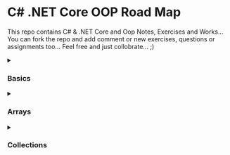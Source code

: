 # C# .NET Core OOP Road Map
This repo contains C# & .NET Core and Oop Notes, Exercises and Works... You can fork the repo and add comment or new exercises, questions or assignments too... Feel free and just collobrate... ;)

<details>
  <summary><h3>Basics</h3></summary>
  <ul>
    <li>
    <a href="https://github.com/esalkan/CSharp-NET-Core-Oop-Road-Map/blob/master/CS01_01_ConsoleApp/Program.cs">Console App</a>
    </li>
    <li>
    <a href="https://github.com/esalkan/CSharp-NET-Core-Oop-Road-Map/blob/master/CS01_02_Variables/Program.cs">Variables</a>
    </li>
    <li>
    <a href="https://github.com/esalkan/CSharp-NET-Core-Oop-Road-Map/blob/master/CS01_03_String/Program.cs">String</a>
    </li>
    <li>
    <a href="https://github.com/esalkan/CSharp-NET-Core-Oop-Road-Map/blob/master/CS01_04_Char/Program.cs">Char</a>
    </li>
    <li>
    <a href="https://github.com/esalkan/CSharp-NET-Core-Oop-Road-Map/blob/master/CS01_05_ByteAndInteger/Program.cs">Byte & Integer</a>
    </li>
    <li>
    <a href="https://github.com/esalkan/CSharp-NET-Core-Oop-Road-Map/blob/master/CS01_06_Double_Decimal_Float/Program.cs">Double, Decimal, Float</a>
    </li>
    <li>
    <a href="https://github.com/esalkan/CSharp-NET-Core-Oop-Road-Map/blob/master/CS01_07_Boolean/Program.cs">Boolean</a>
    </li>
    <li>
    <a href="https://github.com/esalkan/CSharp-NET-Core-Oop-Road-Map/blob/master/CS01_08_DateTime/Program.cs">DateTime</a>
    </li>
    <li>
    <a href="https://github.com/esalkan/CSharp-NET-Core-Oop-Road-Map/blob/master/CS01_09_VariableBehaviors/Program.cs">Variable Behaviors</a>
    </li>
    <li>
    <a href="https://github.com/esalkan/CSharp-NET-Core-Oop-Road-Map/blob/master/CS01_10_VariableActivityFields/Program.cs">Variable Activity Fields</a>
    </li>
    <li>
    <a href="https://github.com/esalkan/CSharp-NET-Core-Oop-Road-Map/blob/master/CS01_11_Exercise_01/Program.cs">Exercise 01</a>
    </li>
    <li>
    <a href="https://github.com/esalkan/CSharp-NET-Core-Oop-Road-Map/blob/master/CS01_12_ConsiciousTypeCasting/Program.cs">Conscious Type Casting</a>
    </li>
    <li>
    <a href="https://github.com/esalkan/CSharp-NET-Core-Oop-Road-Map/blob/master/CS01_13_UnconsciousTypeCasting/Program.cs">Unconscious Type Casting</a>
    </li>
    <li>
    <a href="https://github.com/esalkan/CSharp-NET-Core-Oop-Road-Map/blob/master/CS01_14_ObjectType/Program.cs">Object Type</a>
    </li>
    <li>
    <a href="https://github.com/esalkan/CSharp-NET-Core-Oop-Road-Map/blob/master/CS01_15_Boxing/Program.cs">Boxing</a>
    </li>
    <li>
    <a href="https://github.com/esalkan/CSharp-NET-Core-Oop-Road-Map/blob/master/CS01_16_ConvertAndParse/Program.cs">Convert & Parse</a>
    </li>
    <li>
    <a href="https://github.com/esalkan/CSharp-NET-Core-Oop-Road-Map/blob/master/CS01_17_VarKeyword/Program.cs">Var Keyword</a>
    </li>
    <li>
    <a href="https://github.com/esalkan/CSharp-NET-Core-Oop-Road-Map/blob/master/CS01_18_Exercise_02/Program.cs">Exercise 02</a>
    </li>
    <li>
    <a href="https://github.com/esalkan/CSharp-NET-Core-Oop-Road-Map/blob/master/CS01_19_Exercise_03/Program.cs">Exercise 03</a>
    </li>
    <li>
    <a href="https://github.com/esalkan/CSharp-NET-Core-Oop-Road-Map/blob/master/CS01_20_ArithmeticOperators_Addition/Program.cs">Arithmetic Operators Addition</a>
    </li>
    <li>
      <a href="https://github.com/esalkan/CSharp-NET-Core-Oop-Road-Map/blob/master/CS01_21_ArithmeticOperators_Substract/Program.cs">Arithmetic Operators Substract</a>
    </li>
    <li>
      <a href="https://github.com/esalkan/CSharp-NET-Core-Oop-Road-Map/blob/master/CS01_22_ArithmeticOperators_Multiply/Program.cs">Arithmetic Operators Multiply</a>
    </li>
    <li>
      <a href="https://github.com/esalkan/CSharp-NET-Core-Oop-Road-Map/blob/master/CS01_23_ArithmeticOperators_Divide/Program.cs">Arithmetic Operators Divide</a>
    </li>
    <li>
      <a href="https://github.com/esalkan/CSharp-NET-Core-Oop-Road-Map/blob/master/CS01_24_Operators_Modulus_Increment_Decrement/Program.cs">Increment & Decrement Operators</a>
    </li>
    <li>
      <a href="https://github.com/esalkan/CSharp-NET-Core-Oop-Road-Map/blob/master/CS01_25_Exercise_04/Program.cs">Exercise 04</a>
    </li>
    <li>
      <a href="https://github.com/esalkan/CSharp-NET-Core-Oop-Road-Map/blob/master/CS01_26_Exercise_05/Program.cs">Exercise 05</a>
    </li>
    <li>
      <a href="https://github.com/esalkan/CSharp-NET-Core-Oop-Road-Map/blob/master/CS01_27_LogicalOperators/Program.cs">Logical Operators</a>
    </li>
    <li>
      <a href="https://github.com/esalkan/CSharp-NET-Core-Oop-Road-Map/blob/master/CS01_28_IsOperator/Program.cs">Is Operator</a>
    </li>
    <li>
      <a href="https://github.com/esalkan/CSharp-NET-Core-Oop-Road-Map/blob/master/CS01_29_AsOperator/Program.cs">As Operator</a>
    </li>
    <li>
      <a href="https://github.com/esalkan/CSharp-NET-Core-Oop-Road-Map/blob/master/CS01_30_Exercise_06/Program.cs">Exercise 06</a>
    </li>
    <li>
      <a href="https://github.com/esalkan/CSharp-NET-Core-Oop-Road-Map/blob/master/CS01_31_ControlFlowStatement_IF/Program.cs">Control Flow Statement - If</a>
    </li>
    <li>
      <a href="https://github.com/esalkan/CSharp-NET-Core-Oop-Road-Map/blob/master/CS01_32_ControlFlowStatement_IF-ELSE/Program.cs">Control Flow Statement - If | else</a>
    </li>
    <li>
      <a href="https://github.com/esalkan/CSharp-NET-Core-Oop-Road-Map/blob/master/CS01_33_ControlFlowStatement_IF-ELSEIF-IF/Program.cs">Control Flow Statement - If | else if | else</a>
    </li>
    <li>
      <a href="https://github.com/esalkan/CSharp-NET-Core-Oop-Road-Map/blob/master/CS01_34_ControlFlowStatement_SwitchCase/Program.cs">Control Flow Statement - Switch case</a>
    </li>
    <li>
      <a href="https://github.com/esalkan/CSharp-NET-Core-Oop-Road-Map/blob/master/CS01_35_Exercise_07/Program.cs">Exercise 07</a>
    </li>
    <li>
      <a href="https://github.com/esalkan/CSharp-NET-Core-Oop-Road-Map/blob/master/CS01_36_Exercise_08/Program.cs">Exercise 08</a>
    </li>
    <li>
      <a href="https://github.com/esalkan/CSharp-NET-Core-Oop-Road-Map/blob/master/CS01_37_Exercise_09/Program.cs">Exercise 09</a>
    </li>
    <li>
      <a href="https://github.com/esalkan/CSharp-NET-Core-Oop-Road-Map/blob/master/CS01_38_Loops_ForLoop/Program.cs">Loops - For Loop</a>
    </li>
    <li>
      <a href="https://github.com/esalkan/CSharp-NET-Core-Oop-Road-Map/blob/master/CS01_39_Loops_Nested_ForLoop/Program.cs">Loops - Nested For Loop</a>
    </li>
    <li>
      <a href="https://github.com/esalkan/CSharp-NET-Core-Oop-Road-Map/blob/master/CS01_40_Loops_ForEach/Program.cs">Loops - For each Loop</a>
    </li>
    <li>
      <a href="https://github.com/esalkan/CSharp-NET-Core-Oop-Road-Map/blob/master/CS01_41_Loops_While/Program.cs">Loops - While Loop</a>
    </li>
    <li>
    	<a href="https://github.com/esalkan/CSharp-NET-Core-Oop-Road-Map/blob/master/CS01_42_Loops_DoWhile/Program.cs">Loops - Do While Loop</a>
    </li>
  </ul>
</details>
<details>
  <summary><h3>Arrays</h3></summary>
  <ul>
    <li>
    	<a href="https://github.com/esalkan/CSharp-NET-Core-Oop-Road-Map/blob/master/CS02_01_Arrays/Program.cs">Arrays</a>
    </li>
    <li>
    	<a href="https://github.com/esalkan/CSharp-NET-Core-Oop-Road-Map/blob/master/CS02_02_DeclaringArrays/Program.cs">Declaring Arrays</a>
    </li>
    <li>
    	<a href="https://github.com/esalkan/CSharp-NET-Core-Oop-Road-Map/blob/master/CS02_03_InitializingArray/Program.cs">Initializing Arrays</a>
    </li>
    <li>
    	<a href="https://github.com/esalkan/CSharp-NET-Core-Oop-Road-Map/blob/master/CS02_04_AssigningValuesToAnArray/Program.cs">Assigning Values To An Array</a>
    </li>
    <li>
    	<a href="https://github.com/esalkan/CSharp-NET-Core-Oop-Road-Map/blob/master/CS02_05_AccessingArrayElements/Program.cs">Accessing Array Elements</a>
    </li>
  </ul>
</details>
<details>
  <summary><h3>Collections</h3></summary>
  <ul>
    <li>
    	<a href="https://github.com/esalkan/CSharp-NET-Core-Oop-Road-Map/blob/master/CS03_01_Collections/Program.cs">Collections</a>
    </li>
    <li>
    	<a href="#">ArrayList</a>
    </li>
    <li>
    	<a href="#">Hashtable</a>
    </li>
    <li>
    	<a href="#">SortedList</a>
    </li>
    <li>
    	<a href="#">Stack</a>
    </li>
    <li>
    	<a href="#">Queue</a>
    </li>
    <li>
    	<a href="#">BitArray</a>
    </li>
  </ul>
</details>
